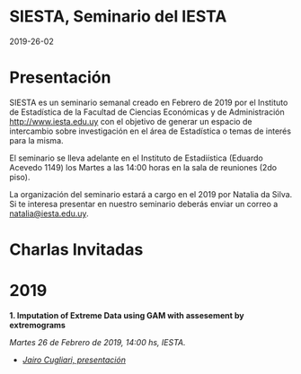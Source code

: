 
SIESTA, Seminario del IESTA
======================

2019-26-02

Presentación 
============
SIESTA es un seminario semanal creado en Febrero de 2019 por el Instituto de Estadística de la Facultad de Ciencias Económicas y de Administración http://www.iesta.edu.uy con el objetivo de generar un espacio de intercambio sobre investigación en el área de Estadística o temas de interés para la misma.

El seminario se lleva adelante en el Instituto de Estadiística (Eduardo Acevedo 1149) los Martes a las 14:00 horas en la sala de reuniones (2do piso).

La organización del seminario estará a cargo en el 2019 por Natalia da Silva. Si te interesa presentar en nuestro seminario deberás enviar un correo a natalia@iesta.edu.uy.

Charlas Invitadas
============

# 2019
  
**1. Imputation of Extreme Data using GAM with assesement by extremograms**
    
*Martes 26 de Febrero de 2019, 14:00 hs, IESTA.*

+ [*Jairo Cugliari, presentación*](https://github.com/natydasilva/SIESTA/blob/master/Presentaciones/03:26:19_Jair0_Cugliari.pdf)


 






